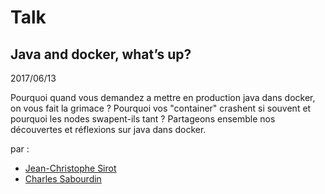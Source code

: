 # Talk

## Java and docker, what’s up?

2017/06/13

Pourquoi quand vous demandez a mettre en production java dans docker, on vous fait la grimace ?
Pourquoi vos "container" crashent si souvent et pourquoi les nodes swapent-ils tant ?
Partageons ensemble nos découvertes et réflexions sur java dans docker.


par :

* [Jean-Christophe Sirot](../speakers/sabourdin-charles.html)
* [Charles Sabourdin](../speakers/sirot-jc.html)

